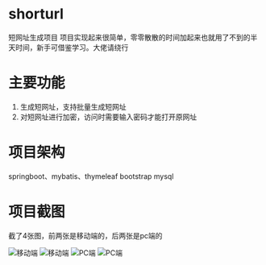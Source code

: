 # shorturl
短网址生成项目
项目实现起来很简单，零零散散的时间加起来也就用了不到的半天时间，新手可借鉴学习。大佬请绕行

# 主要功能
1. 生成短网址，支持批量生成短网址
2. 对短网址进行加密，访问时需要输入密码才能打开原网址

# 项目架构
springboot、mybatis、thymeleaf
bootstrap
mysql

# 项目截图
截了4张图，前两张是移动端的，后两张是pc端的

![移动端](https://github.com/wjup/shorturl/blob/master/show/index-mobile.jpg?raw=true)
![移动端](https://github.com/wjup/shorturl/blob/master/show/pwd-mobile.jpg?raw=true)
![PC端](https://github.com/wjup/shorturl/blob/master/show/pwd.png?raw=true)
![PC端](https://github.com/wjup/shorturl/blob/master/show/pwd.png?raw=true)